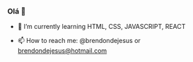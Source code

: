 ### Olá 👋


- 🌱 I’m currently learning HTML, CSS, JAVASCRIPT, REACT

- 📫 How to reach me: @brendondejesus or brendondejesus@hotmail.com

